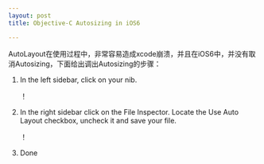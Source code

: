 ```yaml
---
layout: post  
title: Objective-C Autosizing in iOS6

---     
```

AutoLayout在使用过程中，非常容易造成xcode崩溃，并且在iOS6中，并没有取消Autosizing，下面给出调出Autosizing的步骤：  
  
1. In the left sidebar, click on your nib.  
  
	！[](http://www.goodbyehelicopter.com/wp-content/uploads/2012/02/navigate_to_nib.png)  
  
2. In the right sidebar click on the File Inspector. Locate the Use Auto Layout checkbox, uncheck it and save your file.  
  
	！[](http://www.goodbyehelicopter.com/wp-content/uploads/2012/02/file_inspector_on_nib.png)    
  
3. Done  
    

